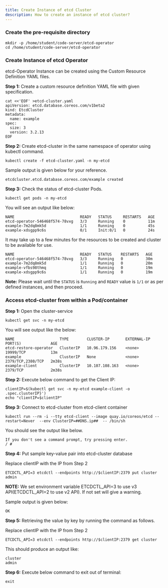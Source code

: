 ```yaml
---
title: Create Instance of etcd Cluster
description: How to create an instance of etcd cluster?
---
```


### Create the pre-requisite directory

```execute
mkdir -p /home/student/code-server/etcd-operator
cd /home/student/code-server/etcd-operator
```

### Create Instance of etcd Operator

etcd-Operator Instance can be created using the Custom Resource Definition YAML files.

**Step 1:** Create a custom resource definition YAML file with given specification.

```execute
cat <<'EOF' >etcd-cluster.yaml
apiVersion: etcd.database.coreos.com/v1beta2
kind: EtcdCluster
metadata:
  name: example
spec:
  size: 3
  version: 3.2.13
EOF
```

**Step 2:** Create etcd-cluster in the same namespace of operator using kubectl command.

```execute
kubectl create -f etcd-cluster.yaml -n my-etcd
```

Sample output is given below for your reference.

```
etcdcluster.etcd.database.coreos.com/example created
```

**Step 3:** Check the status of etcd-cluster Pods.

```execute
kubectl get pods -n my-etcd
```

You will see an output like below:

```
NAME                             READY   STATUS     RESTARTS   AGE
etcd-operator-546468f574-78vxg   3/3     Running    0          11m
example-7m2dq8mk5d               1/1     Running    0          45s
example-xdsgpp9c6s               0/1     Init:0/1   0          24s
```

It may take up to a few minutes for the resources to be created and cluster to be available for use.

```
NAME                             READY   STATUS    RESTARTS   AGE
etcd-operator-546468f574-78vxg   3/3     Running   0          30m
example-7m2dq8mk5d               1/1     Running   0          20m
example-vfbs98thmq               1/1     Running   0          19m
example-xdsgpp9c6s               1/1     Running   0          19m
```

**Note:** Please wait until the `STATUS` is `Running` and `READY` value is `1/1` or as per defined instances, and then proceed.

### Access etcd-cluster from within a Pod/container

**Step 1:** Open the cluster-service

```execute
kubectl get svc -n my-etcd
```

You will see output like the below:

```
NAME                    TYPE        CLUSTER-IP       EXTERNAL-IP   PORT(S)             AGE
etcd-restore-operator   ClusterIP   10.96.179.156    <none>        19999/TCP           13m
example                 ClusterIP   None             <none>        2379/TCP,2380/TCP   2m38s
example-client          ClusterIP   10.107.108.163   <none>        2379/TCP            2m38s
```

**Step 2:** Execute below command to get the Client IP:

```execute
clientIP=$(kubectl get svc -n my-etcd example-client -o .spec.clusterIP}')
echo "clientIP=$clientIP"
```

**Step 3:** Connect to etcd-cluster from etcd-client container

```execute
kubectl run --rm -i --tty etcd-client --image quay.io/coreos/etcd --restart=Never  --env ClusterIP=##DNS.ip##  -- /bin/sh
```

You should see the output like below.

```
If you don't see a command prompt, try pressing enter.
/ #
```

**Step 4:** Put sample key-value pair into etcd-cluster database

Replace clientIP with the IP from Step 2
```
ETCDCTL_API=3 etcdctl --endpoints http://$clientIP:2379 put cluster admin
```

**NOTE:** We set environment variable ETCDCTL_API=3 to use v3 API(ETCDCTL_API=2 to use v2 API). If not set will give a warning.

Sample output is given below:

```
OK
```

**Step 5:** Retrieving the value by key by running the command as follows.

Replace clientIP with the IP from Step 2
```
ETCDCTL_API=3 etcdctl --endpoints http://$clientIP:2379 get cluster 
```

This should produce an output like:

```
cluster
admin
```

**Step 6:** Execute below command to exit out of terminal:

```execute
exit
```
